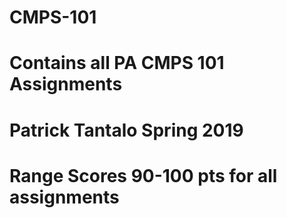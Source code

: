 # CMPS-101
# Contains all PA CMPS 101 Assignments 
# Patrick Tantalo Spring 2019 
# Range Scores 90-100 pts for all assignments
